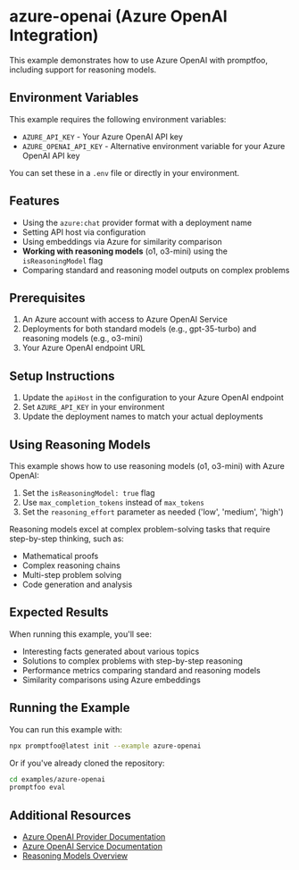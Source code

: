 # azure-openai (Azure OpenAI Integration)

This example demonstrates how to use Azure OpenAI with promptfoo, including support for reasoning models.

## Environment Variables

This example requires the following environment variables:

- `AZURE_API_KEY` - Your Azure OpenAI API key
- `AZURE_OPENAI_API_KEY` - Alternative environment variable for your Azure OpenAI API key

You can set these in a `.env` file or directly in your environment.

## Features

- Using the `azure:chat` provider format with a deployment name
- Setting API host via configuration
- Using embeddings via Azure for similarity comparison
- **Working with reasoning models** (o1, o3-mini) using the `isReasoningModel` flag
- Comparing standard and reasoning model outputs on complex problems

## Prerequisites

1. An Azure account with access to Azure OpenAI Service
2. Deployments for both standard models (e.g., gpt-35-turbo) and reasoning models (e.g., o3-mini)
3. Your Azure OpenAI endpoint URL

## Setup Instructions

1. Update the `apiHost` in the configuration to your Azure OpenAI endpoint
2. Set `AZURE_API_KEY` in your environment
3. Update the deployment names to match your actual deployments

## Using Reasoning Models

This example shows how to use reasoning models (o1, o3-mini) with Azure OpenAI:

1. Set the `isReasoningModel: true` flag
2. Use `max_completion_tokens` instead of `max_tokens`
3. Set the `reasoning_effort` parameter as needed ('low', 'medium', 'high')

Reasoning models excel at complex problem-solving tasks that require step-by-step thinking, such as:

- Mathematical proofs
- Complex reasoning chains
- Multi-step problem solving
- Code generation and analysis

## Expected Results

When running this example, you'll see:

- Interesting facts generated about various topics
- Solutions to complex problems with step-by-step reasoning
- Performance metrics comparing standard and reasoning models
- Similarity comparisons using Azure embeddings

## Running the Example

You can run this example with:

```bash
npx promptfoo@latest init --example azure-openai
```

Or if you've already cloned the repository:

```bash
cd examples/azure-openai
promptfoo eval
```

## Additional Resources

- [Azure OpenAI Provider Documentation](https://promptfoo.dev/docs/providers/azure/)
- [Azure OpenAI Service Documentation](https://learn.microsoft.com/en-us/azure/ai-services/openai/)
- [Reasoning Models Overview](https://platform.openai.com/docs/models/reasoning-engines)
